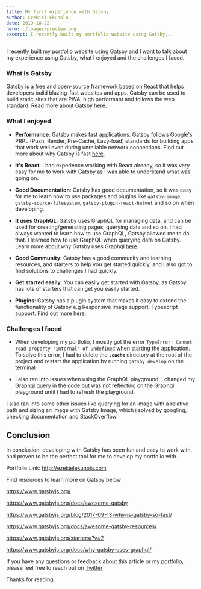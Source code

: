 ```yaml
---
title: My first experience with Gatsby
author: Ezekiel Ekunola
date: 2019-10-22
hero: ./images/preview.png
excerpt: I recently built my portfolio website using Gatsby...
---
```


I recently built my [portfolio](https://ezekielekunola.com) website using Gatsby and I want to talk about my experience using Gatsby, what I enjoyed and the challenges I faced.

### **What is Gatsby**

Gatsby is a free and open-source framework based on React that helps developers build blazing-fast websites and apps. Gatsby can be used to build static sites that are PWA, high performant and follows the web standard. Read more about Gatsby [here](https://www.gatsbyjs.org).

### **What I enjoyed**

- **Performance**: Gatsby makes fast applications. Gatsby follows Google's PRPL (Push, Render, Pre-Cache, Lazy-load) standards for building apps that work well even during unreliable network connections. Find out more about why Gatsby is fast [here](https://www.gatsbyjs.org/blog/2017-09-13-why-is-gatsby-so-fast/).

- **It's React**: I had experience working with React already, so it was very easy for me to work with Gatsby as I was able to understand what was going on.

- **Good Documentation**: Gatsby has good documentation, so it was easy for me to learn how to use packages and plugins like `gatsby-image`, `gatsby-source-filesystem`, `gatsby-plugin-react-helmet` and so on when developing.

- **It uses GraphQL**: Gatsby uses GraphQL for managing data, and can be used for creating/generating pages, querying data and so on. I had always wanted to learn how to use GraphQL, Gatsby allowed me to do that. I learned how to use GraphQL when querying data on Gatsby. Learn more about why Gatsby uses Graphql [here](https://www.gatsbyjs.org/docs/why-gatsby-uses-graphql).

* **Good Community**: Gatsby has a good community and learning resources, and starters to help you get started quickly, and I also got to find solutions to challenges I had quickly.

- **Get started easily**: You can easily get started with Gatsby, as Gatsby has lots of starters that can get you easily started.

- **Plugins**: Gatsby has a plugin system that makes it easy to extend the functionality of Gatsby e.g Responsive image support, Typescript support. Find out more [here](https://www.gatsbyjs.org/plugins).

### **Challenges I faced**

- When developing my portfolio, I mostly got the error `TypeError: Cannot read property 'internal' of undefined` when starting the application. To solve this error, I had to delete the **`.cache`** directory at the root of the project and restart the application by running `gatsby develop` on the terminal.


- I also ran into issues when using the GraphQL playground, I changed my Graphql query in the code but was not reflecting on the Graphql playground until I had to refresh the playground.

I also ran into some other issues like querying for an image with a relative path and sizing an image with Gatsby Image, which i solved by googling, checking documentation and StackOverflow.


## **Conclusion**
In conclusion, developing with Gatsby has been fun and easy to work with, and proven to be the perfect tool for me to develop my portfolio with.

Portfolio Link: http://ezekielekunola.com

Find resources to learn more on Gatsby below

https://www.gatsbyjs.org/

https://www.gatsbyjs.org/docs/awesome-gatsby

https://www.gatsbyjs.org/blog/2017-09-13-why-is-gatsby-so-fast/

https://www.gatsbyjs.org/docs/awesome-gatsby-resources/

https://www.gatsbyjs.org/starters/?v=2

https://www.gatsbyjs.org/docs/why-gatsby-uses-graphql/

If you have any questions or feedback about this article or my portfolio, please feel free to reach out on [Twitter](https://twitter.com/easybuoy)

Thanks for reading.
